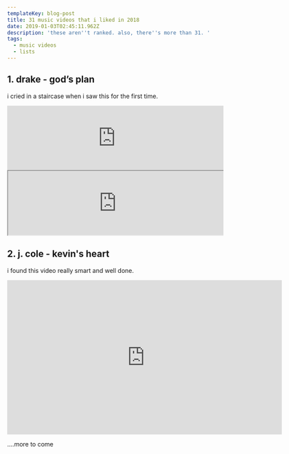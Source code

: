 ```yaml
---
templateKey: blog-post
title: 31 music videos that i liked in 2018
date: 2019-01-03T02:45:11.962Z
description: 'these aren''t ranked. also, there''s more than 31. '
tags:
  - music videos
  - lists
---
```

## 1. drake - god’s plan

i cried in a staircase when i saw this for the first time.

<div class="container is-fluid">
  <div class="video-container">
    <iframe width="100%" height="auto" src="https://www.youtube.com/embed/xpVfcZ0ZcFM" frameborder="0" allowfullscreen></iframe>
  </div>
</div>


<section>
  <div class="container">
    <div class="columns">
      <div class="column">
        <iframe width="100%" height="auto" src="https://www.youtube.com/embed/xpVfcZ0ZcFM" allowfullscreen></iframe>
      </div>
    </div>
  </div>
</section>



## 2. j. cole - kevin's heart

i found this video really smart and well done.

<iframe width="640" height="360" src="https://www.youtube.com/embed/ufynqs_COF4" frameborder="0" allow="accelerometer; autoplay; encrypted-media; gyroscope; picture-in-picture" allowfullscreen></iframe>

....more to come
